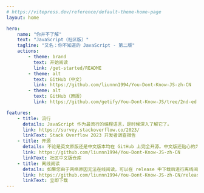 ```yaml
---
# https://vitepress.dev/reference/default-theme-home-page
layout: home

hero:
    name: "你并不了解"
    text: "JavaScript（社区版）"
    tagline: "又名：你不知道的 JavaScript - 第二版"
    actions:
        - theme: brand
          text: 开始阅读
          link: /get-started/README
        - theme: alt
          text: GitHub（中文）
          link: https://github.com/liunnn1994/You-Dont-Know-JS-zh-CN
        - theme: alt
          text: GitHub（原版）
          link: https://github.com/getify/You-Dont-Know-JS/tree/2nd-ed

features:
    - title: 流行
      details: JavaScript 作为最流行的编程语言，是时候深入了解它了。
      link: https://survey.stackoverflow.co/2023/
      linkText: Stack Overflow 2023 开发者调查报告
    - title: 开源
      details: 不论是英文原版还是中文版本均在 GitHub 上完全开源。中文版还贴心的为您准备了在线阅读版本。
      link: https://github.com/liunnn1994/You-Dont-Know-JS-zh-CN
      linkText: 社区中文版仓库
    - title: 离线阅读
      details: 如果您由于网络原因无法在线阅读，可以在 release 中下载后进行离线阅读。（即将到来）
      link: https://github.com/liunnn1994/You-Dont-Know-JS-zh-CN/releases
      linkText: 立即下载
---
```

